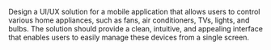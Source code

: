 Design a UI/UX solution for a mobile application that allows users to control various home appliances, such as fans, air conditioners, TVs, lights, and bulbs. The solution should provide a clean, intuitive, and appealing interface that enables users to easily manage these devices from a single screen.
